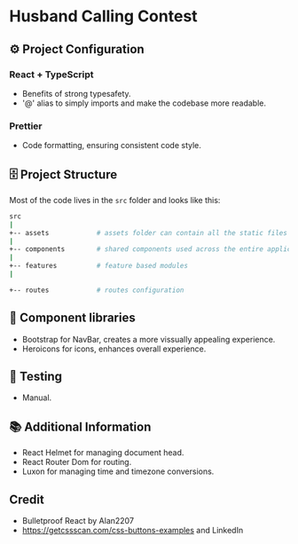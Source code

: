 # Husband Calling Contest

## ⚙️ Project Configuration
### React + TypeScript
- Benefits of strong typesafety.
- '@' alias to simply imports and make the codebase more readable.
### Prettier
- Code formatting, ensuring consistent code style.

## 🗄️ Project Structure

Most of the code lives in the `src` folder and looks like this:

```sh
src
|
+-- assets            # assets folder can contain all the static files such as images, fonts, etc.
|
+-- components        # shared components used across the entire application
|
+-- features          # feature based modules
|

+-- routes            # routes configuration
```

## 🧱 Component libraries
- Bootstrap for NavBar, creates a more vissually appealing experience.
- Heroicons for icons, enhances overall experience.

## 🧪 Testing
- Manual.


## 📚 Additional Information
- React Helmet for managing document head.
- React Router Dom for routing.
- Luxon for managing time and timezone conversions.

## Credit
- Bulletproof React by Alan2207
-  https://getcssscan.com/css-buttons-examples and LinkedIn